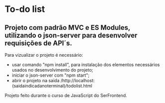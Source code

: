 # To-do list 

## Projeto com padrão MVC  e ES Modules, utilizando o json-server para desenvolver requisições de API´s.

Para vizualizar o projeto é necessário:

- usar comando "npm install", para instalação dos elementos necessários usados no desenvolvimento do projeto;
- iniciar o json-server com "npm start";
- abrir o projeto na saida /http://localhost:(saidaindicadanoterminal)/todolist.html

 Projeto feito durante o curso de JavaScript do SerFrontend.